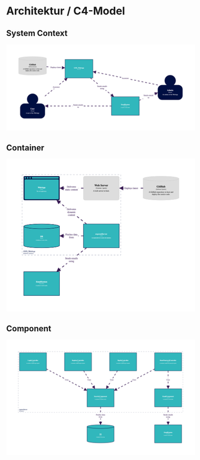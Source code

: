 # Architektur / C4-Model

## System Context
![Component](assets/structurizr-1-SystemContext-001.png)

## Container
![Component](assets/structurizr-1-Container-001.png)


## Component
![Component](assets/structurizr-1-Component-001.png)
